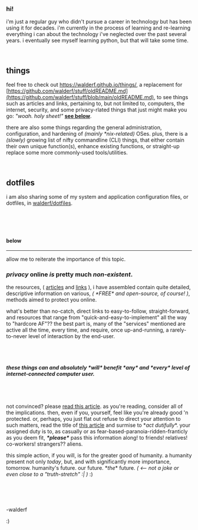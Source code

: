 ### hi!

i'm just a regular guy who didn't pursue a career in technology but has been using it for decades.  i'm currently in the process of learning and re-learning everything i can about the technology i've neglected over the past several years.  i eventually see myself learning python, but that will take some time. 

<br />

## things

feel free to check out https://walderf.github.io/things/, a replacement for [https://github.com/walderf/stuff/oldREADME.md](https://github.com/walderf/stuff/blob/main/oldREADME.md), to see things such as articles and links, pertaining to, but not limited to, computers, the internet, security, and some privacy-rlated things that just might make you go:  _"woah. holy sheet!"_ __[see below](#below)__.  

there are also some things regarding the general administration, configuration, and hardening of *(mainly \*nix-related)* OSes.  plus, there is a *(slowly)* growing list of nifty commandline (CLI) things, that either contain their own unique function(s), enhance existing functions, or straight-up replace some more commonly-used tools/utilities. 

<br />

## dotfiles

i am also sharing some of my system and application configuration files, or dotfiles, in [walderf/dotfiles](https://github.com/walderf/dotfiles). 

<br />
<br />
<br />

#### below

----

allow me to reiterate the importance of this topic. 

### ***privacy*** online ***is*** pretty much ***non-existent***. 

the resources, ( [articles](https://walderf.github.io/things/articles/#privacy) and [links](https://walderf.github.io/things/links/#privacy) ), i have assembled contain quite detailed, descriptive information on various, *( \*FREE\* and open-source, of course! )*, methods aimed to protect you online.   

what's better than no-catch, direct links to easy-to-follow, straight-forward, and resources that range from "quick-and-easy-to-implement" all the way to "hardcore AF"??   the best part is, many of the "services" mentioned are active all the time, every time, and require, once up-and-running, a rarely-to-never level of interaction by the end-user.

<br />
<br />


##### these things can and absolutely \*_will_\* benefit \*__any__\* and \*__every__\* level of internet-connected computer user. 


<br />
<br />


not convinced?  please [read this article](https://www.wired.com/story/big-data-may-not-know-your-name-but-it-knows-everything-else/).  as you're reading, consider all of the implications.  then, even if you, yourself, feel like you're already good 'n protected.  or, perhaps, you just flat out refuse to direct your attention to such matters,  read the title of [this article](https://www.cnet.com/news/privacy/features/your-digital-footprint-its-bigger-than-you-realize/) and surmise to \*_act dutifully_\*.  your assigned duty is to, as casually or as fear-based-paranoia-ridden-franticly as you deem fit, ***\*please\**** pass this information along!  to friends!  relatives!  co-workers!  strangers??  aliens.


this simple action, if you will, is for the greater good of humanity.  a humanity present not only *today*, but, and with significantly more importance, tomorrow.  humanity's future.  our future.  \*_the_\* future.   *( <-- not a joke or even close to a "truth-stretch" :| )*  :)    

<br />
<br />
<br />


-walderf

:)
